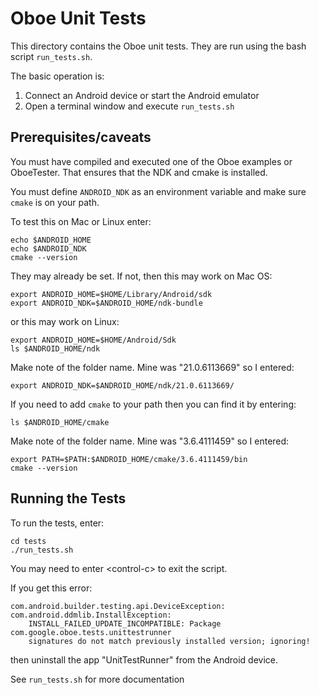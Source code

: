 # Oboe Unit Tests

This directory contains the Oboe unit tests. They are run using the bash script `run_tests.sh`. 

The basic operation is:

1. Connect an Android device or start the Android emulator
2. Open a terminal window and execute `run_tests.sh`

## Prerequisites/caveats

You must have compiled and executed one of the Oboe examples or OboeTester. That ensures that the NDK and cmake is installed.

You must define `ANDROID_NDK` as an environment variable and make sure `cmake` is on your path.

To test this on Mac or Linux enter:

    echo $ANDROID_HOME
    echo $ANDROID_NDK
    cmake --version

They may already be set. If not, then this may work on Mac OS:

    export ANDROID_HOME=$HOME/Library/Android/sdk
    export ANDROID_NDK=$ANDROID_HOME/ndk-bundle
    
or this may work on Linux:

    export ANDROID_HOME=$HOME/Android/Sdk
    ls $ANDROID_HOME/ndk
    
Make note of the folder name. Mine was "21.0.6113669" so I entered:

    export ANDROID_NDK=$ANDROID_HOME/ndk/21.0.6113669/

If you need to add `cmake` to your path then you can find it by entering:

    ls $ANDROID_HOME/cmake
    
Make note of the folder name. Mine was "3.6.4111459" so I entered:
    
    export PATH=$PATH:$ANDROID_HOME/cmake/3.6.4111459/bin
    cmake --version
    
## Running the Tests

To run the tests, enter:

    cd tests
    ./run_tests.sh
    
You may need to enter \<control-c\> to exit the script.

If you get this error:

    com.android.builder.testing.api.DeviceException: com.android.ddmlib.InstallException:
        INSTALL_FAILED_UPDATE_INCOMPATIBLE: Package com.google.oboe.tests.unittestrunner
        signatures do not match previously installed version; ignoring!

then uninstall the app "UnitTestRunner" from the Android device.

See `run_tests.sh` for more documentation
